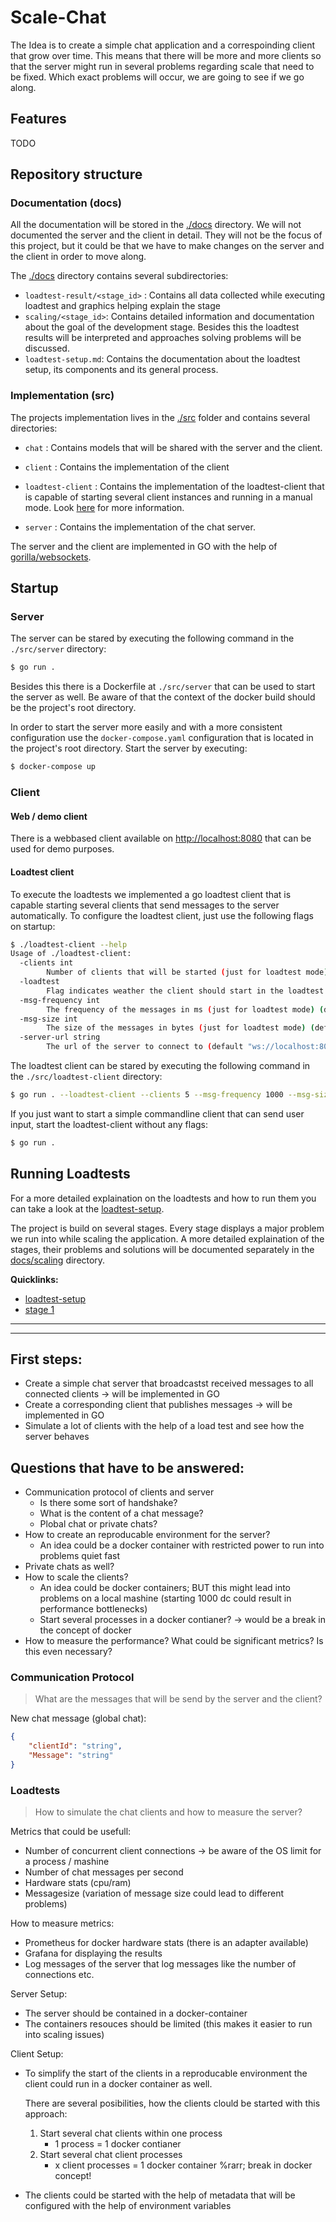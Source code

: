# Scale-Chat

The Idea is to create a simple chat application and a correspoinding client that grow over time. This means that there 
will be more and more clients so that the server might run in several problems regarding scale that need to be fixed. 
Which exact problems will occur, we are going to see if we go along.

## Features

TODO

## Repository structure

### Documentation (docs)
All the documentation will be stored in the [./docs](./docs) directory. We will not documented the server and the client 
in detail. They will not be the focus of this project, but it could be that we have to make changes on the server and 
the client in order to move along. 

The [./docs](./docs) directory contains several subdirectories: 

* `loadtest-result/<stage_id>` : Contains all data collected while executing loadtest and graphics helping explain the
stage 
* `scaling/<stage_id>`: Contains detailed information and documentation about the goal of the development stage. 
Besides this the loadtest results will be interpreted and approaches solving problems will be discussed.
* `loadtest-setup.md`: Contains the documentation about the loadtest setup, its components and its general process.


### Implementation (src)
The projects implementation lives in the [./src](./src) folder and contains several directories: 

* `chat` : Contains models that will be shared with the server and the client.

* `client` : Contains the implementation of the client

* `loadtest-client` : Contains the implementation of the loadtest-client that is capable of starting several client 
instances and running in a manual mode. Look [here](#client) for more information. 

* `server` : Contains the implementation of the chat server.

The server and the client are implemented in GO with the help of 
[gorilla/websockets](https://github.com/gorilla/websocket).


## Startup

### Server

The server can be stared by executing the following command in the `./src/server` directory: 

```bash
$ go run .
```

Besides this there is a Dockerfile at `./src/server` that can be used to start the server as well. Be aware of that the 
context of the docker build should be the project's root directory. 

In order to start the server more easily and with a more consistent configuration use the `docker-compose.yaml` 
configuration that is located in the project's root directory. Start the server by executing: 

```bash
$ docker-compose up
```

### Client

#### Web / demo client

There is a webbased client available on [http://localhost:8080](http://localhost:8080) that can be used for demo 
purposes.

#### Loadtest client

To execute the loadtests we implemented a go loadtest client that is capable starting several clients that send 
messages to the server automatically. To configure the loadtest client, just use the following flags on startup:

```bash
$ ./loadtest-client --help
Usage of ./loadtest-client:
  -clients int
        Number of clients that will be started (just for loadtest mode) (default 1)
  -loadtest
        Flag indicates weather the client should start in the loadtest mode
  -msg-frequency int
        The frequency of the messages in ms (just for loadtest mode) (default 1000)
  -msg-size int
        The size of the messages in bytes (just for loadtest mode) (default 256)
  -server-url string
        The url of the server to connect to (default "ws://localhost:8080/ws")
```

The loadtest client can be stared by executing the following command in the `./src/loadtest-client` directory: 

```bash
$ go run . --loadtest-client --clients 5 --msg-frequency 1000 --msg-size 512
```

If you just want to start a simple commandline client that can send user input, start the loadtest-client without any 
flags:

```bash
$ go run .
```


## Running Loadtests

For a more detailed explaination on the loadtests and how to run them you can take a look at the 
[loadtest-setup](docs/loadtest-setup.md).


The project is build on several stages. Every stage displays a major problem we run into while scaling the application.
A more detailed explaination of the stages, their problems and solutions will be documented separately in the 
[docs/scaling](docs/scaling) directory. 

**Quicklinks:** 

* [loadtest-setup](docs/loadtest-setup.md)
* [stage 1](docs/scaling/stage_1.md)



----

---



## First steps:
* Create a simple chat server that broadcastst received messages to all connected clients &rarr; will be implemented in 
GO
* Create a corresponding client that publishes messages &rarr; will be implemented in GO
* Simulate a lot of clients with the help of a load test and see how the server behaves

## Questions that have to be answered: 
* Communication protocol of clients and server 
    * Is there some sort of handshake?
    * What is the content of a chat message?
    * Plobal chat or private chats?
* How to create an reproducable environment for the server?
    * An idea could be a docker container with restricted power to run into problems quiet fast
* Private chats as well?
* How to scale the clients? 
    * An idea could be docker containers; BUT this might lead into problems on a local mashine (starting 1000 dc 
    could result in performance bottlenecks)
    * Start several processes in a docker contianer? &rarr; would be a break in the concept of docker
* How to measure the performance? What could be significant metrics? Is this even necessary?

### Communication Protocol
> What are the messages that will be send by the server and the client?

New chat message (global chat):  
```JSON
{
    "clientId": "string",
    "Message": "string"
}
```

### Loadtests
> How to simulate the chat clients and how to measure the server?

Metrics that could be usefull: 
* Number of concurrent client connections &rarr; be aware of the OS limit for a process / mashine
* Number of chat messages per second 
* Hardware stats (cpu/ram)
* Messagesize (variation of message size could lead to different problems)

How to measure metrics: 
* Prometheus for docker hardware stats (there is an adapter available)
* Grafana for displaying the results
* Log messages of the server that log messages like the number of connections etc.

Server Setup:
* The server should be contained in a docker-container 
* The containers resouces should be limited (this makes it easier to run into scaling issues)

Client Setup: 
* To simplify the start of the clients in a reproducable environment the client could run in a docker container as well.
  
    There are several posibilities, how the clients clould be started with this approach:
    1. Start several chat clients within one process
        * 1 process = 1 docker contianer
    2. Start several chat client processes
        * x client processes = 1 docker container %rarr; break in docker concept! 
* The clients could be started with the help of metadata that will be configured with the help of 
environment variables 